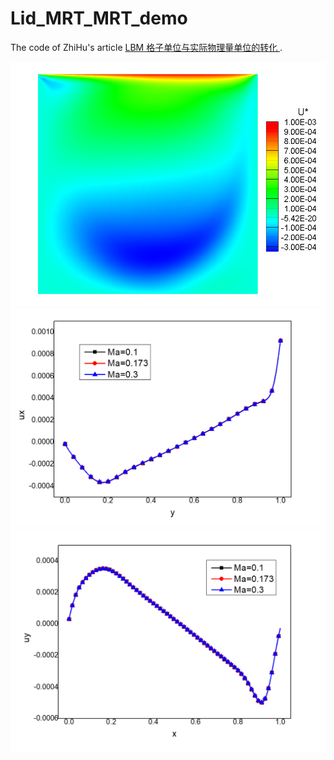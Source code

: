 # Lid_MRT_MRT_demo

The code of ZhiHu's article [LBM 格子单位与实际物理量单位的转化
](https://zhuanlan.zhihu.com/p/472991611).

![](https://github.com/zhyzhy-github-hub/Lid_MRT_MRT_demo/blob/main/contourU.png)
![](https://github.com/zhyzhy-github-hub/Lid_MRT_MRT_demo/blob/main/xCenterU.png)
![](https://github.com/zhyzhy-github-hub/Lid_MRT_MRT_demo/blob/main/yCenterV.png)
